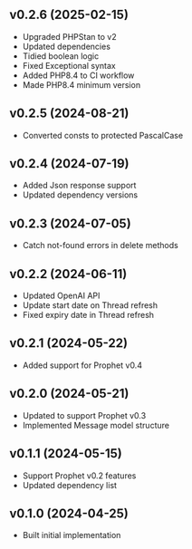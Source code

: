 ## v0.2.6 (2025-02-15)
* Upgraded PHPStan to v2
* Updated dependencies
* Tidied boolean logic
* Fixed Exceptional syntax
* Added PHP8.4 to CI workflow
* Made PHP8.4 minimum version

## v0.2.5 (2024-08-21)
* Converted consts to protected PascalCase

## v0.2.4 (2024-07-19)
* Added Json response support
* Updated dependency versions

## v0.2.3 (2024-07-05)
* Catch not-found errors in delete methods

## v0.2.2 (2024-06-11)
* Updated OpenAI API
* Update start date on Thread refresh
* Fixed expiry date in Thread refresh

## v0.2.1 (2024-05-22)
* Added support for Prophet v0.4

## v0.2.0 (2024-05-21)
* Updated to support Prophet v0.3
* Implemented Message model structure

## v0.1.1 (2024-05-15)
* Support Prophet v0.2 features
* Updated dependency list

## v0.1.0 (2024-04-25)
* Built initial implementation

